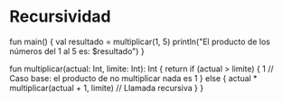 # Recursividad

fun main() {
    val resultado = multiplicar(1, 5)
    println("El producto de los números del 1 al 5 es: $resultado")
}

fun multiplicar(actual: Int, limite: Int): Int {
    return if (actual > limite) {
        1 // Caso base: el producto de no multiplicar nada es 1
    } else {
        actual * multiplicar(actual + 1, limite) // Llamada recursiva
    }
}
